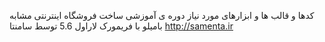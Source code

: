 کدها و قالب ها و ابزارهای مورد نیاز دوره ی آموزشی ساخت فروشگاه اینترنتی مشابه بامیلو با فریمورک لاراول 5.6 
توسط سامنتا
http://samenta.ir
